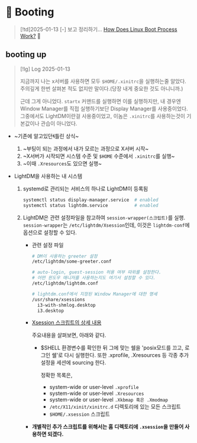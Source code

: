 # 󰏢 Booting


> [!td]2025-01-13
> [-] 보고 정리하기... [How Does Linux Boot Process Work?](https://www.youtube.com/watch?v=XpFsMB6FoOs)
>  󱞪


## booting up

> [!lg] Log 2025-01-13
>
> 지금까지 나는 x서버를 사용하면 모두 `$HOME/.xinitrc`을 실행하는줄 알았다. 주의깊게 한번 살펴본
> 적도 없지만 말이다.(당장 내게 중요한 것도 아니니까.)
>
> 근데 그게 아니었다. `startx` 커맨드를 실행하면 이를 실행하지만, 내 경우엔 Window Manager를 직접
> 실행하기보단 Display Manager를 사용중이었다. 그중에서도 LightDM이란걸 사용중이었고, 이놈은
> `.xinitrc`를 사용하는것이 기본값이나 관습이 아니었다.


- ~기존에 알고있던틀린 상식~
  1. ~부팅이 되는 과정에서 내가 모르는 과정으로 X서버 시작~
  2. ~X서버가 시작되면 시스템 수준 및 `$HOME` 수준에서 `.xinitrc`를 실행~
  3. ~이때 `.Xresources`도 있으면 실행~

- LightDM을 사용하는 내 시스템

  1. systemd로 관리되는 서비스의 하나로 LightDM이 등록됨

     ```bash
     systemctl status display-manager.service  # enabled
     systemctl status lightdm.service          # enabled
     ```

  2. LightDM은 관련 설정파일을 참고하여 `session-wrapper(스크립트)`를 실행.
     `session-wrapper`는 `/etc/lightdm/Xsession`인데, 이것은 `lightdm-conf`에 옵션으로 설정할
     수 있다.

     - 관련 설정 파일

       ```bash
       # DM이 사용하는 greeter 설정
       /etc/lightdm/some-greeter.conf

       # auto-login, guest-session 허용 여부 따위를 설정한다.
       # 어떤 윈도우 매니저를 사용하는지도 여기서 설정할 수 있다.
       /etc/lightdm/lightdm.conf

       # lightdm.conf에서 지정된 Window Manager에 대한 명세
       /usr/share/xsessions
         i3-with-shmlog.desktop
         i3.desktop
       ```

     - [Xsession 스크립트의 상세 내용](Xsession_스크립트의_상세_내용)

       주요내용을 살펴보면, 아래와 같다.

       - $SHELL 환경변수를 확인한 뒤 그에 맞는 쉘을 'posix모드를 끄고, 로그인 쉘'로 다시 실행한다.
         또한 .xprofile, .Xresources 등 각종 추가 설정을 세션에 sourcing 한다.

         정확한 목록은,

         - system-wide or user-level `.xprofile`
         - system-wide or user-level `.Xresources`
         - system-wide or user-level `.Xkbmap 혹은 .Xmodmap`
         - `/etc/X11/xinit/xinitrc.d` 디렉토리에 있는 모든 스크립트
         - `$HOME/.xsession` 스크립트

     - **개별적인 추가 스크립트를 위해서는 홈 디렉토리에 `.xsession`을 만들어 사용하면 되겠다.**





